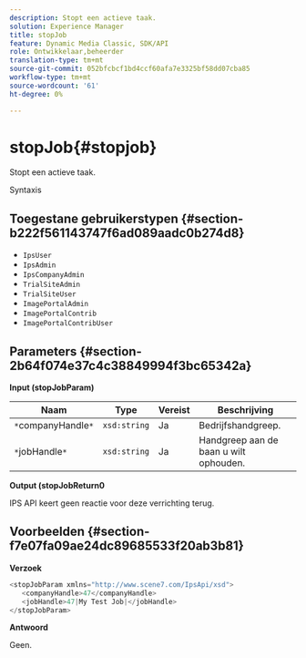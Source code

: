 ```yaml
---
description: Stopt een actieve taak.
solution: Experience Manager
title: stopJob
feature: Dynamic Media Classic, SDK/API
role: Ontwikkelaar,beheerder
translation-type: tm+mt
source-git-commit: 052bfcbcf1bd4ccf60afa7e3325bf58dd07cba85
workflow-type: tm+mt
source-wordcount: '61'
ht-degree: 0%

---
```



# stopJob{#stopjob}

Stopt een actieve taak.

Syntaxis

## Toegestane gebruikerstypen {#section-b222f561143747f6ad089aadc0b274d8}

* `IpsUser`
* `IpsAdmin`
* `IpsCompanyAdmin`
* `TrialSiteAdmin`
* `TrialSiteUser`
* `ImagePortalAdmin`
* `ImagePortalContrib`
* `ImagePortalContribUser`

## Parameters {#section-2b64f074e37c4c38849994f3bc65342a}

**Input (stopJobParam)**

| Naam | Type | Vereist | Beschrijving |
|---|---|---|---|
| `*`companyHandle`*` | `xsd:string` | Ja | Bedrijfshandgreep. |
| `*`jobHandle`*` | `xsd:string` | Ja | Handgreep aan de baan u wilt ophouden. |

**Output (stopJobReturn0**

IPS API keert geen reactie voor deze verrichting terug.

## Voorbeelden {#section-f7e07fa09ae24dc89685533f20ab3b81}

**Verzoek**

```java
<stopJobParam xmlns="http://www.scene7.com/IpsApi/xsd">
   <companyHandle>47</companyHandle>
   <jobHandle>47|My Test Job|</jobHandle>
</stopJobParam>
```

**Antwoord**

Geen.
